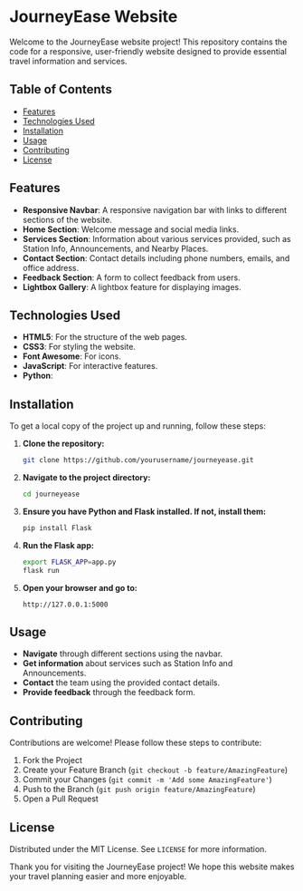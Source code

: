 # JourneyEase Website

Welcome to the JourneyEase website project! This repository contains the code for a responsive, user-friendly website designed to provide essential travel information and services. 

## Table of Contents


- [Features](#features)
- [Technologies Used](#technologies-used)
- [Installation](#installation)
- [Usage](#usage)
- [Contributing](#contributing)
- [License](#license)




## Features

- **Responsive Navbar**: A responsive navigation bar with links to different sections of the website.
- **Home Section**: Welcome message and social media links.
- **Services Section**: Information about various services provided, such as Station Info, Announcements, and Nearby Places.
- **Contact Section**: Contact details including phone numbers, emails, and office address.
- **Feedback Section**: A form to collect feedback from users.
- **Lightbox Gallery**: A lightbox feature for displaying images.

## Technologies Used

- **HTML5**: For the structure of the web pages.
- **CSS3**: For styling the website.
- **Font Awesome**: For icons.
- **JavaScript**: For interactive features.
- **Python**: 

## Installation

To get a local copy of the project up and running, follow these steps:

1. **Clone the repository:**

    ```sh
    git clone https://github.com/yourusername/journeyease.git
    ```

2. **Navigate to the project directory:**

    ```sh
    cd journeyease
    ```

3. **Ensure you have Python and Flask installed. If not, install them:**

    ```sh
    pip install Flask
    ```

4. **Run the Flask app:**

    ```sh
    export FLASK_APP=app.py
    flask run
    ```

5. **Open your browser and go to:**

    ```
    http://127.0.0.1:5000
    ```

## Usage

- **Navigate** through different sections using the navbar.
- **Get information** about services such as Station Info and Announcements.
- **Contact** the team using the provided contact details.
- **Provide feedback** through the feedback form.

## Contributing

Contributions are welcome! Please follow these steps to contribute:

1. Fork the Project
2. Create your Feature Branch (`git checkout -b feature/AmazingFeature`)
3. Commit your Changes (`git commit -m 'Add some AmazingFeature'`)
4. Push to the Branch (`git push origin feature/AmazingFeature`)
5. Open a Pull Request

## License

Distributed under the MIT License. See `LICENSE` for more information.



Thank you for visiting the JourneyEase project! We hope this website makes your travel planning easier and more enjoyable.
